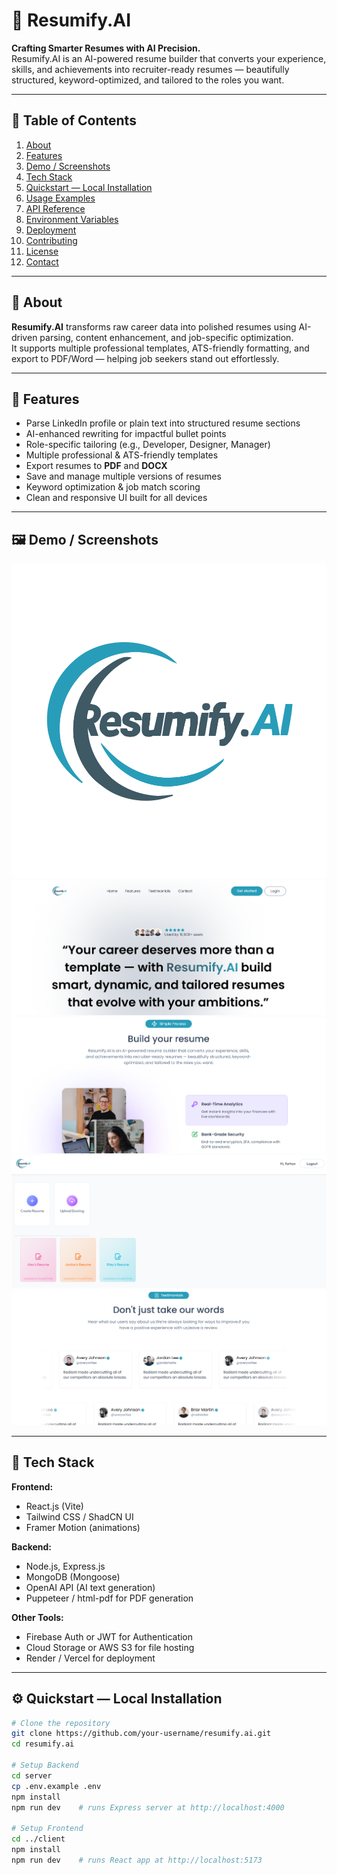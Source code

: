 # 🧠 Resumify.AI

**Crafting Smarter Resumes with AI Precision.**  
Resumify.AI is an AI-powered resume builder that converts your experience, skills, and achievements into recruiter-ready resumes — beautifully structured, keyword-optimized, and tailored to the roles you want.

---

## 📘 Table of Contents
1. [About](#about)
2. [Features](#features)
3. [Demo / Screenshots](#demo--screenshots)
4. [Tech Stack](#tech-stack)
5. [Quickstart — Local Installation](#quickstart--local-installation)
6. [Usage Examples](#usage-examples)
7. [API Reference](#api-reference)
8. [Environment Variables](#environment-variables)
9. [Deployment](#deployment)
10. [Contributing](#contributing)
11. [License](#license)
12. [Contact](#contact)

---

## 🧾 About

**Resumify.AI** transforms raw career data into polished resumes using AI-driven parsing, content enhancement, and job-specific optimization.  
It supports multiple professional templates, ATS-friendly formatting, and export to PDF/Word — helping job seekers stand out effortlessly.

---

## 🚀 Features

- Parse LinkedIn profile or plain text into structured resume sections  
- AI-enhanced rewriting for impactful bullet points  
- Role-specific tailoring (e.g., Developer, Designer, Manager)  
- Multiple professional & ATS-friendly templates  
- Export resumes to **PDF** and **DOCX**  
- Save and manage multiple versions of resumes  
- Keyword optimization & job match scoring  
- Clean and responsive UI built for all devices  

---

## 🖼️ Demo / Screenshots



![Resumify.AI Logo](./assests/logo.svg)
![Homepage Screenshot](./assests/herosection.png)
![Homepage Screenshot](./assests/features.png)
![Homepage Screenshot](./assests/dashboard.png)
![Homepage Screenshot](./assets/footer.png)

---

## 🧩 Tech Stack

**Frontend:**
- React.js (Vite)
- Tailwind CSS / ShadCN UI
- Framer Motion (animations)

**Backend:**
- Node.js, Express.js
- MongoDB (Mongoose)
- OpenAI API (AI text generation)
- Puppeteer / html-pdf for PDF generation

**Other Tools:**
- Firebase Auth or JWT for Authentication
- Cloud Storage or AWS S3 for file hosting
- Render / Vercel for deployment

---

## ⚙️ Quickstart — Local Installation

```bash
# Clone the repository
git clone https://github.com/your-username/resumify.ai.git
cd resumify.ai

# Setup Backend
cd server
cp .env.example .env
npm install
npm run dev    # runs Express server at http://localhost:4000

# Setup Frontend
cd ../client
npm install
npm run dev    # runs React app at http://localhost:5173
